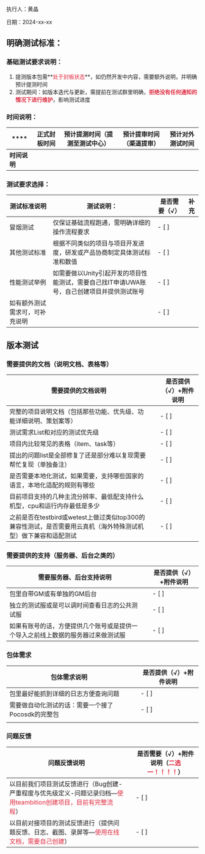 执行人：黄晶

日期：2024-xx-xx

## 明确测试标准：
### 基础测试要求说明：
1. 提测版本包需**<font style="color:#DF2A3F;">处于封板状态</font>**，如仍然开发中内容，需要额外说明，并明确预计提测时间
2. 测试期间：如版本迭代与更新，需提前在测试群里明确，**<font style="color:#DF2A3F;">拒绝没有任何通知的情况下进行维护</font>**，影响测试进度

### 时间说明：
| **** | **正式封板时间** | **预计提测时间（提测至测试中心）** | **预计提审时间（渠道提审）** | **预计对外测试时间** |
| --- | --- | --- | --- | --- |
| **时间说明** | | | | |


### 测试要求选择：
| 测试标准说明 | 测试说明： | 是否需要（√） | 补充 |
| --- | --- | --- | --- |
| 冒烟测试 | 仅保证基础流程跑通，需明确详细的操作流程要求 | - [ ]  | |
| 其他测试标准 | 根据不同类似的项目与项目开发进度，研发或产品协商制定具体测试标准和数值 | - [ ]  | |
| 性能测试举例 | 如需要做以Unity引起开发的项目性能测试，需要自己找IT申请UWA账号，自己创建项目并提供测试账号 | - [ ]  | |
| 如有额外测试需求可，可补充说明 | | - [ ]  | |


## 版本测试
### 需要提供的文档（说明文档、表格等）
| 需要提供的文档说明 | | 是否提供（√）+附件说明 |
| --- | --- | --- |
| 完整的项目说明文档（包括那些功能、优先级、功能详细说明、策划案等） | | - [ ]  |
| 测试需求List和对应的测试优先级 | | - [ ]  |
| 项目内比较常见的表格（item、task等） | | - [ ]  |
| 提出的问题list是全部修复了还是部分难以复现需要帮忙复现（单独备注） | | - [ ]  |
| 是否需要本地化测试，如果需要，支持哪些国家的语言，本地化适配的规则有哪些 | | - [ ]  |
| 目前项目支持的几种主流分辨率、最低配支持什么机型，cpu和运行内存最低是多少 | | - [ ]  |
| 之前是否在testbird或wetest上做过类似top300的兼容性测试，是否需要用云真机（海外特殊测试机型）做下兼容和适配测试 | | - [ ]  |


### 需要提供的支持（服务器、后台之类的）
| 需要服务器、后台支持说明 | | 是否提供（√）+附件说明 |
| --- | --- | --- |
| 包里自带GM或有单独的GM后台 | | - [ ]  |
| 独立的测试服或是可以调时间查看日志的公共测试服 | | - [ ]  |
| 如果有账号的话，方便提供几个账号或是提供一个导入之前线上数据的服务器过来做测试服<br/> | | - [ ]  |




### 包体需求
| 包体需求说明 | | 是否提供（√）+附件说明 |
| --- | --- | --- |
| 包里最好能抓到详细的日志方便查询问题 | | - [ ]  |
| 需要做自动化测试的话：需要一个接了Pocosdk的完整包 | | - [ ]  |
|  | | |


### 问题反馈
| 问题反馈说明 | | 是否需要（√）+附件说明（<font style="color:#DF2A3F;">二选一！！！！</font>） |
| --- | --- | --- |
| 以目前我们项目测试反馈进行（Bug创建-严重程度与优先级定义-问题记录归档—<font style="color:#DF2A3F;">使用teambition创建项目，目前有完整流程</font>） | | - [ ]  |
| 以目前对接项目的测试反馈进行（提供问题反馈、日志、截图、录屏等—<font style="color:#DF2A3F;">使用在线文档，需要自己创建</font>） | | - [ ] <br/> |


